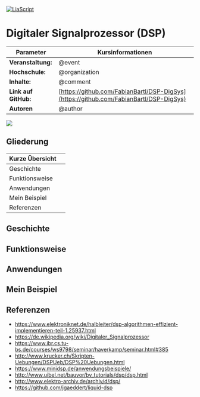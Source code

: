 <!--
version:  0.0.7

author: Fabian Bartl
email: fabian@informatic-freak.de

event: Praktikum Digitale Systeme
organization: Technische Universität Freiberg

comment: Funktionsweise des Digitalen Signalprozessors (DSP)

icon: https://upload.wikimedia.org/wikipedia/commons/d/de/Logo_TU_Bergakademie_Freiberg.svg

language: de
narrator: Deutsch Female

mode: Presentation
dark: false

import:  https://raw.githubusercontent.com/liascript-templates/plantUML/master/README.md
         https://github.com/LiaTemplates/AVR8js/main/README.md

translation: English translations/English.md
-->

[![LiaScript](https://raw.githubusercontent.com/LiaScript/LiaScript/master/badges/course.svg)](https://liascript.github.io/course/?https://raw.githubusercontent.com/FabianBartl/DSP-DigSys/main/README.md)

# Digitaler Signalprozessor (DSP)

| Parameter             | Kursinformationen                                                                      |
| --------------------- | -------------------------------------------------------------------------------------- |
| **Veranstaltung:**    | @event                                                                                 |
| **Hochschule:**       | @organization                                                                          |
| **Inhalte:**          | @comment                                                                               |
| **Link auf GitHub:**  | [https://github.com/FabianBartl/DSP-DigSys](https://github.com/FabianBartl/DSP-DigSys) |
| **Autoren**           | @author                                                                                |

<img src="https://visitor-badge.laobi.icu/badge?page_id=fabianbartl/dsp-digsys-devlop">
<!-- <img src="https://visitor-badge.laobi.icu/badge?page_id=fabianbartl/dsp-digsys"> -->

## Gliederung

| Kurze Übersicht |                                   |
| --------------- | --------------------------------- |
| Geschichte      |                                   |
| Funktionsweise  |                                   |
| Anwendungen     |                                   |
| Mein Beispiel   |                                   |
| Referenzen      |                                   |

## Geschichte

## Funktionsweise

## Anwendungen

## Mein Beispiel

## Referenzen

- https://www.elektroniknet.de/halbleiter/dsp-algorithmen-effizient-implementieren-teil-1.25937.html
- https://de.wikipedia.org/wiki/Digitaler_Signalprozessor
- https://www.ibr.cs.tu-bs.de/courses/ws9798/seminar/haverkamp/seminar.html#385
- http://www.krucker.ch/Skripten-Uebungen/DSPUeb/DSP%20Uebungen.html
- https://www.minidsp.de/anwendungsbeispiele/
- http://www.uibel.net/bauvor/bv_tutorials/dsp/dsp.html
- http://www.elektro-archiv.de/archiv/d/dsp/
- https://github.com/jgaeddert/liquid-dsp
